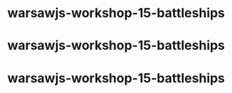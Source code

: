 # warsawjs-workshop-15-battleships
# warsawjs-workshop-15-battleships
# warsawjs-workshop-15-battleships

